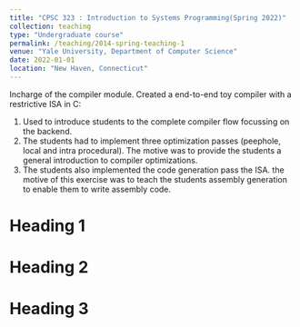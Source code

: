 ```yaml
---
title: "CPSC 323 : Introduction to Systems Programming(Spring 2022)"
collection: teaching
type: "Undergraduate course"
permalink: /teaching/2014-spring-teaching-1
venue: "Yale University, Department of Computer Science"
date: 2022-01-01
location: "New Haven, Connecticut"
---
```


Incharge of the compiler module. 
Created a end-to-end toy compiler with a restrictive ISA in C:
  1. Used  to introduce students to the complete compiler flow focussing on the backend.
  2. The students had to implement three optimization passes (peephole, local and intra procedural). The motive was to provide the students a general introduction to compiler optimizations.
  3. The students also implemented the code generation pass the ISA. the motive of this exercise was to teach the students assembly generation to enable them to write assembly code.

Heading 1
======

Heading 2
======

Heading 3
======
